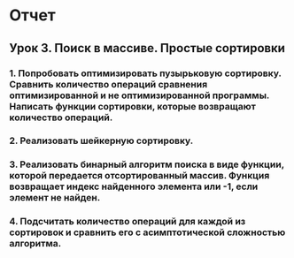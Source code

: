 # Отчет

## Урок 3. Поиск в массиве. Простые сортировки

### 1. Попробовать оптимизировать пузырьковую сортировку. Сравнить количество операций сравнения оптимизированной и не оптимизированной программы. Написать функции сортировки, которые возвращают количество операций.

### 2. Реализовать шейкерную сортировку.

### 3. Реализовать бинарный алгоритм поиска в виде функции, которой передается отсортированный массив. Функция возвращает индекс найденного элемента или -1, если элемент не найден.

### 4. Подсчитать количество операций для каждой из сортировок и сравнить его с асимптотической сложностью алгоритма.
